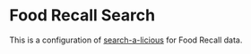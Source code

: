 # Food Recall Search

This is a configuration of [search-a-licious](https://github.com/openfoodfacts/search-a-licious)
for Food Recall data.

